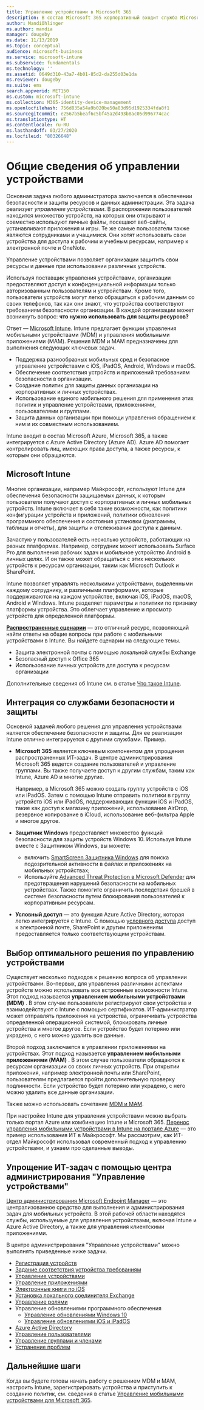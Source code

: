 ```yaml
---
title: Управление устройствами в Microsoft 365
description: В состав Microsoft 365 корпоративный входит служба Microsoft Intune. Как Intune обеспечивает управление мобильными устройствами и мобильными приложениями для вашей организации? Изучите распространенные сценарии и используйте Intune для развертывания Microsoft 365 в вашей среде.
author: MandiOhlinger
ms.author: mandia
manager: dougeby
ms.date: 11/13/2019
ms.topic: conceptual
audience: microsoft-business
ms.service: microsoft-intune
ms.subservice: fundamentals
ms.technology: ''
ms.assetid: 0649d310-43a7-4b01-85d2-da255d03e1da
ms.reviewer: dougeby
ms.suite: ems
search.appverid: MET150
ms.custom: microsoft-intune
ms.collection: M365-identity-device-management
ms.openlocfilehash: 756d835a54a9b020be50a83d95d1925334fda8f1
ms.sourcegitcommit: e2567b5beaf6c5bf45a2d493b8ac05d996774cac
ms.translationtype: HT
ms.contentlocale: ru-RU
ms.lasthandoff: 03/27/2020
ms.locfileid: "80326648"
---
```

# <a name="device-management-overview"></a>Общие сведения об управлении устройствами

Основная задача любого администратора заключается в обеспечении безопасности и защиты ресурсов и данных администрации. Эта задача реализует *управление устройствами*. В распоряжении пользователей находится множество устройств, на которых они открывают и совместно используют личные файлы, посещают веб-сайты, устанавливают приложения и игры. Те же самые пользователи также являются сотрудниками и учащимися. Они хотят использовать свои устройства для доступа к рабочим и учебным ресурсам, например к электронной почте и OneNote.

Управление устройствами позволяет организации защитить свои ресурсы и данные при использовании различных устройств.

Используя поставщик управления устройствами, организации предоставляют доступ к конфиденциальной информации только авторизованным пользователям и устройствам. Кроме того, пользователи устройств могут легко обращаться к рабочим данным со своих телефонов, так как они знают, что устройства соответствуют требованиям безопасности организации. В каждой организации может возникнуть вопрос: **что нужно использовать для защиты ресурсов?**

Ответ — [Microsoft Intune](what-is-intune.md). Intune предлагает функции управления мобильными устройствами (MDM) и управления мобильными приложениями (MAM). Решения MDM и MAM предназначены для выполнения следующих ключевых задач.

- Поддержка разнообразных мобильных сред и безопасное управление устройствами с iOS, iPadOS, Android, Windows и macOS.
- Обеспечение соответствия устройств и приложений требованиям безопасности в организации.
- Создание политик для защиты данных организации на корпоративных и личных устройствах.
- Использование единого мобильного решения для применения этих политик и управление устройствами, приложениями, пользователями и группами.
- Защита данных организации при помощи управления обращением к ним и их совместным использованием.

Intune входит в состав Microsoft Azure, Microsoft 365, а также интегрируется с Azure Active Directory (Azure AD). Azure AD помогает контролировать лиц, имеющих права доступа, а также ресурсы, к которым они обращаются.

## <a name="microsoft-intune"></a>Microsoft Intune

Многие организации, например Майкрософт, используют Intune для обеспечения безопасности защищаемых данных, к которым пользователи получают доступ с корпоративных и личных мобильных устройств. Intune включает в себя такие возможности, как политики конфигурации устройств и приложений, политики обновления программного обеспечения и состояния установки (диаграммы, таблицы и отчеты), для защиты и отслеживания доступа к данным.

Зачастую у пользователей есть несколько устройств, работающих на разных платформах. Например, сотрудник может использовать Surface Pro для выполнения рабочих задач и мобильное устройство Android в личных целях. И он также может обращаться с этих нескольких устройств к ресурсам организации, таким как Microsoft Outlook и SharePoint.

Intune позволяет управлять несколькими устройствами, выделенными каждому сотруднику, и различными платформами, которые поддерживаются на каждом устройстве, включая iOS, iPadOS, macOS, Android и Windows. Intune разделяет параметры и политики по признаку платформы устройства. Это облегчает управление и просмотр устройств для определенной платформы.

**[Распространенные сценарии](common-scenarios.md)** — это отличный ресурс, позволяющий найти ответы на общие вопросы при работе с мобильными устройствами в Intune. Вы найдете сценарии на следующие темы.  

- Защита электронной почты с помощью локальной службы Exchange
- Безопасный доступ к Office 365
- Использование личных устройств для доступа к ресурсам организации

Дополнительные сведения об Intune см. в статье [Что такое Intune](what-is-intune.md).

## <a name="integration-with-secure-and-protect-services"></a>Интеграция со службами безопасности и защиты

Основной задачей любого решения для управления устройствами является обеспечение безопасности и защиты. Для ее реализации Intune отлично интегрируется с другими службами. Пример.

- **Microsoft 365** является ключевым компонентом для упрощения распространенных ИТ-задач. В центре администрирования Microsoft 365 ведется создание пользователей и управление группами. Вы также получаете доступ к другим службам, таким как Intune, Azure AD и многие другие.

  Например, в Microsoft 365 можно создать группу устройств с iOS или iPadOS. Затем с помощью Intune отправить политики в группу устройств iOS или iPadOS, поддерживающих функции iOS и iPadOS, такие как доступ к магазину приложений, использование AirDrop, резервное копирование в iCloud, использование веб-фильтра Apple и многое другое.

- **Защитник Windows** предоставляет множество функций безопасности для защиты устройств Windows 10. Используя Intune вместе с Защитником Windows, вы можете:

  - включить [SmartScreen Защитника Windows](../protect/endpoint-protection-windows-10.md) для поиска подозрительной активности в файлах и приложениях на мобильных устройствах;
  - Используйте [Advanced Threat Protection в Microsoft Defender](../protect/advanced-threat-protection.md) для предотвращения нарушений безопасности на мобильных устройствах. Также помогите ограничить последствия брешей в системе безопасности путем блокирования пользователей к корпоративным ресурсам.

- **Условный доступ** — это функция Azure Active Directory, которая легко интегрируется с Intune. С помощью [условного доступа](../protect/conditional-access.md) доступ к электронной почте, SharePoint и другим приложениям предоставляется только соответствующим устройствам.

## <a name="choose-the-device-management-solution-thats-right-for-you"></a>Выбор оптимального решения по управлению устройствами

Существует несколько подходов к решению вопроса об управлении устройствами. Во-первых, для управления различными аспектами устройств можно использовать все встроенные возможности Intune. Этот подход называется **управлением мобильными устройствами (MDM)** . В этом случае пользователи регистрируют свои устройства и взаимодействуют с Intune с помощью сертификатов. ИТ-администратор может отправлять приложения на устройства, ограничивать устройства определенной операционной системой, блокировать личные устройства и многое другое. Если устройство будет потеряно или украдено, с него можно удалить все данные.

Второй подход заключается в управлении приложениями на устройствах. Этот подход называется **управлением мобильными приложениями (MAM)** . В этом случае пользователи обращаются к ресурсам организации со своих личных устройств. При открытии приложения, например электронной почты или SharePoint, пользователям предлагается пройти дополнительную проверку подлинности. Если устройство будет потеряно или украдено, с него можно удалить все данные организации.

Также можно использовать сочетание [MDM и MAM](byod-technology-decisions.md).

При настройке Intune для управления устройствами можно выбрать только портал Azure или комбинацию Intune и Microsoft 365. [Перенос управления мобильными устройствами в Intune на портале Azure](https://www.microsoft.com/itshowcase/Article/Content/1042/Migrating-mobile-device-management-to-Intune-in-the-Azure-portal) — это пример использования ИТ в Майкрософт. Мы рассмотрим, как ИТ-отдел Майкрософт использовал современный подход к управлению устройствами, и узнаем про сделанные выводы.

## <a name="simplify-it-tasks-using-the-device-management-admin-center"></a>Упрощение ИТ-задач с помощью центра администрирования "Управление устройствами"

[Центр администрирования Microsoft Endpoint Manager](https://go.microsoft.com/fwlink/?linkid=2109431) — это централизованное средство для выполнения и администрирования задач для мобильных устройств. В этой рабочей области находятся службы, используемые для управления устройствами, включая Intune и Azure Active Directory, а также для управления клиентскими приложениями.

В центре администрирования "Управление устройствами" можно выполнять приведенные ниже задачи.

- [Регистрация устройств](../enrollment/device-enrollment.md)
- [Задание соответствия устройства требованиям](../protect/device-compliance-get-started.md)
- [Управление устройствами](../remote-actions/device-management.md)
- [Управление приложениями](../apps/app-management.md)  
- [Электронные книги по iOS](../apps/vpp-ebooks-ios.md)  
- [Установка локального соединителя Exchange](../protect/exchange-connector-install.md)  
- [Управление ролями](role-based-access-control.md)  
- Управление обновлениями программного обеспечения
  - [Управление обновлениями Windows 10](../protect/windows-update-for-business-configure.md)  
  - [Управление обновлениями iOS и iPadOS](../protect/software-updates-ios.md)  
- [Azure Active Directory](https://docs.microsoft.com/azure/active-directory)  
- [Управление пользователями](https://docs.microsoft.com/azure/active-directory/fundamentals/add-users-azure-active-directory)
- [Управление группами и членами](https://docs.microsoft.com/azure/active-directory/fundamentals/active-directory-manage-groups)
- [Устранение проблем](help-desk-operators.md)

## <a name="next-steps"></a>Дальнейшие шаги

Когда вы будете готовы начать работу с решением MDM и MAM, настроить Intune, зарегистрировать устройства и приступить к созданию политик, см. сведения в статье [Управление мобильными устройствами для Microsoft 365](https://docs.microsoft.com/microsoft-365/enterprise/mobility-infrastructure).
